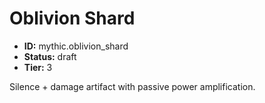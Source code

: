# Oblivion Shard

- **ID:** mythic.oblivion_shard
- **Status:** draft
- **Tier:** 3

Silence + damage artifact with passive power amplification.
